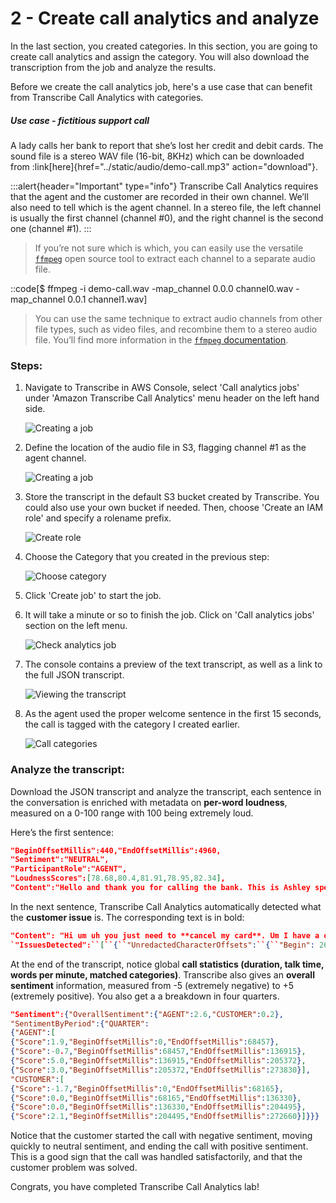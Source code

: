 
# 2 - Create call analytics and analyze

In the last section, you created categories. In this section, you are going to create call analytics and assign the category. You will also download the transcription from the job and analyze the results.

Before we create the call analytics job, here's a use case that can benefit from Transcribe Call Analytics with categories.

##### Use case - fictitious support call
A lady calls her bank to report that she’s lost her credit and debit cards. The sound file is a stereo WAV file (16-bit, 8KHz) which can be downloaded from :link[here]{href="../static/audio/demo-call.mp3" action="download"}.

:::alert{header="Important" type="info"}
Transcribe Call Analytics requires that the agent and the customer are recorded in their own channel. We’ll also need to tell which is the agent channel. In a stereo file, the left channel is usually the first channel (channel #0), and the right channel is the second one (channel #1).
:::

>If you’re not sure which is which, you can easily use the versatile [`ffmpeg`](https://ffmpeg.org/) open source tool to extract each channel to a separate audio file.

::code[$ ffmpeg -i demo-call.wav -map_channel 0.0.0 channel0.wav -map_channel 0.0.1 channel1.wav]

>You can use the same technique to extract audio channels from other file types, such as video files, and recombine them to a stereo audio file. You’ll find more information in the [`ffmpeg` documentation](https://trac.ffmpeg.org/wiki/AudioChannelManipulation).

### Steps:

1.  Navigate to Transcribe in AWS Console, select 'Call analytics jobs' under 'Amazon Transcribe Call Analytics' menu header on the left hand side.   

    ![Creating a job](../static/tca-3.png)

2.  Define the location of the audio file in S3, flagging channel #1 as the agent channel.

    ![Creating a job](../static/tca-4.png)

3.  Store the transcript in the default S3 bucket created by Transcribe. You could also use your own bucket if needed. Then, choose 'Create an IAM role' and specify a rolename prefix.
    
    ![Create role](../static/tca-permissions.png)

4.  Choose the Category that you created in the previous step:
    
    ![Choose category](../static/call-analytics-categories.png)

5.  Click 'Create job' to start the job. 

6.  It will take a minute or so to finish the job. Click on 'Call analytics jobs' section on the left menu. 
    
    ![Check analytics job](../static/call-analytics-jobs.png)

7.  The console contains a preview of the text transcript, as well as a link to the full JSON transcript.

    ![Viewing the transcript](../static/tca-5.png)

8. As the agent used the proper welcome sentence in the first 15 seconds, the call is tagged with the category I created earlier.

    ![Call categories](../static/tca-6.png)

### Analyze the transcript:

Download the JSON transcript and analyze the transcript, each sentence in the conversation is enriched with metadata on **per-word loudness**, measured on a 0-100 range with 100 being extremely loud. 

Here’s the first sentence:

```json
"BeginOffsetMillis":440,"EndOffsetMillis":4960,  
"Sentiment":"NEUTRAL",  
"ParticipantRole":"AGENT",  
"LoudnessScores":[78.68,80.4,81.91,78.95,82.34],  
"Content":"Hello and thank you for calling the bank. This is Ashley speaking, how may I help you today?"
```

In the next sentence, Transcribe Call Analytics automatically detected what the **customer issue** is. The corresponding text is in bold:

```json
"Content": "Hi um uh you just need to **cancel my card**. Um I have a debit card and a credit card.",`  
`"IssuesDetected":``[``{``"UnredactedCharacterOffsets":``{``"Begin": 26,``"End": 40``}}. . .
```

At the end of the transcript, notice global **call statistics (duration, talk time, words per minute, matched categories)**. Transcribe also gives an **overall sentiment** information, measured from -5 (extremely negative) to +5 (extremely positive). You also get a a breakdown in four quarters.

```json
"Sentiment":{"OverallSentiment":{"AGENT":2.6,"CUSTOMER":0.2},  
"SentimentByPeriod":{"QUARTER":  
{"AGENT":[  
{"Score":1.9,"BeginOffsetMillis":0,"EndOffsetMillis":68457},  
{"Score":-0.7,"BeginOffsetMillis":68457,"EndOffsetMillis":136915},  
{"Score":5.0,"BeginOffsetMillis":136915,"EndOffsetMillis":205372},  
{"Score":3.0,"BeginOffsetMillis":205372,"EndOffsetMillis":273830}],  
"CUSTOMER":[  
{"Score":-1.7,"BeginOffsetMillis":0,"EndOffsetMillis":68165},  
{"Score":0.0,"BeginOffsetMillis":68165,"EndOffsetMillis":136330},  
{"Score":0.0,"BeginOffsetMillis":136330,"EndOffsetMillis":204495},  
{"Score":2.1,"BeginOffsetMillis":204495,"EndOffsetMillis":272660}]}}}
```

Notice that the customer started the call with negative sentiment, moving quickly to neutral sentiment, and ending the call with positive sentiment. This is a good sign that the call was handled satisfactorily, and that the customer problem was solved.

Congrats, you have completed Transcribe Call Analytics lab!

